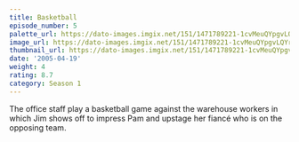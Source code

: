 ```yaml
---
title: Basketball
episode_number: 5
palette_url: https://dato-images.imgix.net/151/1471789221-1cvMeuQYpgvLQYre6FTkVHmlV3G.jpg?ixlib=rb-1.1.0&ch=DPR%2CWidth&auto=enhance&palette=json
image_url: https://dato-images.imgix.net/151/1471789221-1cvMeuQYpgvLQYre6FTkVHmlV3G.jpg?ixlib=rb-1.1.0&ch=DPR%2CWidth&auto=compress%2Cformat&w=500
thumbnail_url: https://dato-images.imgix.net/151/1471789221-1cvMeuQYpgvLQYre6FTkVHmlV3G.jpg?ixlib=rb-1.1.0&ch=DPR%2CWidth&auto=enhance&w=500&h=280&fit=crop&fm=jpg
date: '2005-04-19'
weight: 4
rating: 8.7
category: Season 1
---
```


The office staff play a basketball game against the warehouse workers in which Jim shows off to impress Pam and upstage her fiancé who is on the opposing team.